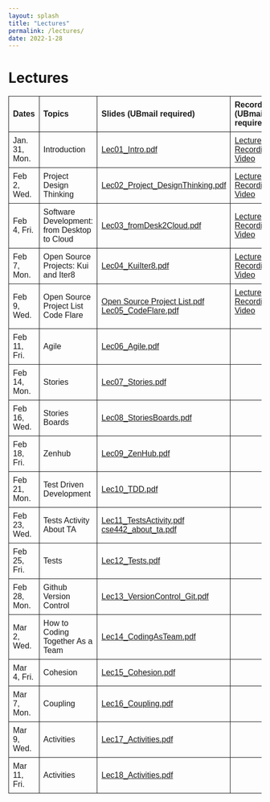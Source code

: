 ```yaml
---
layout: splash
title: "Lectures"
permalink: /lectures/
date: 2022-1-28
---
```


# Lectures

<style>
table {
  font-family: arial, sans-serif;
  border-collapse: collapse;
  width: 100%;
  margin-left:auto;
  margin-right:auto;
}

td, th {
  border: 1px solid;
  text-align: left;
  padding: 8px;
}

</style>

<table>
  <tr>
    <th>Dates</th>
    <th>Topics</th>
    <th>Slides (UBmail required)</th>
    <th>Recording (UBmail required)</th>
  </tr>
  <tr>
    <td>Jan. 31, Mon.</td>
    <td>Introduction</td>
    <td><a href="https://buffalo.box.com/s/t984yrg480zbho0kx1sa7nlglhearrzt">Lec01_Intro.pdf</a></td>
    <td><a href="https://buffalo.box.com/s/v5u3v23to93m4go3obt3qpdumod0ac65">Lecture Recording Video</a></td>
  </tr>
  <tr>
    <td>Feb 2, Wed.</td>
    <td>Project Design Thinking</td>
    <td><a href="https://buffalo.box.com/s/xyj8j49hg6zkr1kp04i49x2dbf2xpkxc">Lec02_Project_DesignThinking.pdf</a></td>
    <td><a href="https://buffalo.box.com/s/cmvknej815pn3jpbop55wapk9i97u5sn">Lecture Recording Video</a></td>
  </tr>
  <tr>
    <td>Feb 4, Fri.</td>
    <td>Software Development: from Desktop to Cloud</td>
    <td><a href="https://buffalo.box.com/s/s57dy8ymlosd9v4cxmbly88rp0i1bwqk">Lec03_fromDesk2Cloud.pdf</a></td>
    <td><a href="https://buffalo.box.com/s/1e85mh96m5069yu4zafzmpwu4wc12pej">Lecture Recording Video</a></td>
  </tr>
  <tr>
    <td>Feb 7, Mon.</td>
    <td>Open Source Projects: Kui and Iter8</td>
    <td><a href="https://buffalo.box.com/s/fnqwimr8dr2btyh4gm0b9bxqggvixrbh">Lec04_KuiIter8.pdf</a></td>
    <td><a href="https://buffalo.box.com/s/ql6j1i0et5wfkoccxn7eeszmm7k0zqgx">Lecture Recording Video</a></td>
  </tr>
  <tr>
    <td>Feb 9, Wed.</td>
    <td>Open Source Project List <br> Code Flare</td>
    <td><a href="https://buffalo.box.com/s/s72uccymhy59fem2mah3yi9agkfrlfq4">Open Source Project List.pdf</a> <br> <a href="https://buffalo.box.com/s/ot3ovda85zzhozdtvy9fhdhnk40y2if3">Lec05_CodeFlare.pdf</a></td>
    <td><a href="https://buffalo.zoom.us/rec/share/Z-2RlDS5lZCFFY3xCd-em6XgyBVq5Yc21Rr-EJoyQxRCI8GXvUgVytr-P2QFEZ43.NORnkTRO1yUH6iV2?startTime=1644436774000">Lecture Recording Video</a> <br> &nbsp;</td>
  </tr>
   <tr>
    <td>Feb 11, Fri.</td>
    <td>Agile</td>
    <td><a href="https://buffalo.box.com/s/bpm1fa4rslnl4sfvsguh738swul3x1xj">Lec06_Agile.pdf</a></td>
    <td></td>
  </tr>
  <tr>
    <td>Feb 14, Mon.</td>
    <td>Stories</td>
    <td><a href="https://buffalo.box.com/s/zno2udx0h5r67smji0r3zl01cvezlxo0">Lec07_Stories.pdf</a></td>
    <td></td>
  </tr>
  <tr>
    <td>Feb 16, Wed.</td>
    <td>Stories Boards</td>
    <td><a href="https://buffalo.box.com/s/7d99wd2ced6vhfxkyu972d9cwux6byen">Lec08_StoriesBoards.pdf</a></td>
    <td></td>
  </tr>
  <tr>
    <td>Feb 18, Fri.</td>
    <td>Zenhub</td>
    <td><a href="https://buffalo.box.com/s/w7t6j8k63djuhz6pgykbvrkq4cj1y3ja">Lec09_ZenHub.pdf</a></td>
    <td></td>
  </tr>
  <tr>
    <td>Feb 21, Mon.</td>
    <td>Test Driven Development</td>
    <td><a href="https://buffalo.box.com/s/hbuvt4w0w8g5obadffvwmevublyx3465">Lec10_TDD.pdf</a></td>
    <td></td>
  </tr>
  <tr>
    <td>Feb 23, Wed.</td>
    <td>Tests Activity <br> About TA</td>
    <td><a href="https://buffalo.box.com/s/yki5jmbj9x3rouzrfs8cflkr94m10dai">Lec11_TestsActivity.pdf</a> <br> <a href="https://buffalo.box.com/s/tz13qqkcncupp98og9rqfkgl1s0ddb44">cse442_about_ta.pdf</a></td>
    <td></td>
  </tr>
  <tr>
    <td>Feb 25, Fri.</td>
    <td>Tests</td>
    <td><a href="https://buffalo.box.com/s/wkgutztu7rnd32tst5hedccdtqp5cza8">Lec12_Tests.pdf</a></td>
    <td></td>
  </tr>
  <tr>
    <td>Feb 28, Mon.</td>
    <td>Github Version Control</td>
    <td><a href="https://buffalo.box.com/s/imphx1arzlylfpidlezk5lc3sn76yhqv">Lec13_VersionControl_Git.pdf</a></td>
    <td></td>
  </tr>
  <tr>
    <td>Mar 2, Wed.</td>
    <td>How to Coding Together As a Team</td>
    <td><a href="https://buffalo.box.com/s/53fvs5slnog6vkcata0a2t5cqhqvsvxp">Lec14_CodingAsTeam.pdf</a></td>
    <td></td>
  </tr>
  <tr>
    <td>Mar 4, Fri.</td>
    <td>Cohesion</td>
    <td><a href="https://buffalo.box.com/s/hha290nnd3v2byg5spyy3m44pt6ebp1a">Lec15_Cohesion.pdf</a></td>
    <td></td>
  </tr>
  <tr>
    <td>Mar 7, Mon.</td>
    <td>Coupling</td>
    <td><a href="https://buffalo.box.com/s/yf89dxbn2ysmo5qk3wnk3a8ab6vxpyg2">Lec16_Coupling.pdf</a></td>
    <td></td>
  </tr>
  <tr>
    <td>Mar 9, Wed.</td>
    <td>Activities</td>
    <td><a href="https://buffalo.box.com/s/yxesy0euhgrqpf6wdgbfycyxv1g4lffh">Lec17_Activities.pdf</a></td>
    <td></td>
  </tr>
  <tr>
    <td>Mar 11, Fri.</td>
    <td>Activities</td>
    <td><a href="https://buffalo.box.com/s/api8rhy10febsezapxktgrccdskmjzcp">Lec18_Activities.pdf</a></td>
    <td></td>
  </tr>
</table>

